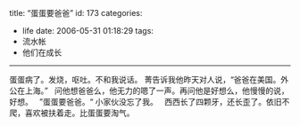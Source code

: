 title: “蛋蛋要爸爸”
id: 173
categories:
  - life
date: 2006-05-31 01:18:29
tags:
  - 流水帐
  - 他们在成长
---

蛋蛋病了。发烧，呕吐。不和我说话。
菁告诉我他昨天对人说，“爸爸在美国。外公在上海。”
 
问他想爸爸么，他无力的嗯了一声。再问他是好想么，他慢慢的说，好想。
 
”蛋蛋要爸爸。“ 小家伙没忘了我。
 
西西长了四颗牙，还长歪了。依旧不爬，喜欢被扶着走。比蛋蛋要淘气。
 

